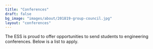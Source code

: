 ```yaml
---
title: "Conferences"
draft: false
bg_image: "images/about/201819-group-council.jpg"
layout: "conferences"
---
```


The ESS is proud to offer opportunities to send students to engineering conferences. Below is a list to apply.
